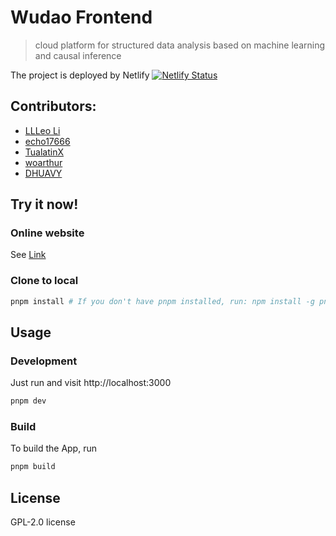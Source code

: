# Wudao Frontend

> cloud platform for structured data analysis based on machine learning and causal inference

The project is deployed by Netlify [![Netlify Status](https://api.netlify.com/api/v1/badges/db991219-fb9b-4a28-b68a-7a923c60fa4b/deploy-status)](https://app.netlify.com/sites/wudao/deploys)

## Contributors:

- [LLLeo Li](https://github.com/LLLeoLi)
- [echo17666](https://github.com/echo17666)
- [TualatinX](https://github.com/TualatinX)
- [woarthur](https://github.com/woarthur)
- [DHUAVY](https://github.com/DHUAVY)

## Try it now!

### Online website

See [Link](https://wudao.netlify.app)

### Clone to local

```bash
pnpm install # If you don't have pnpm installed, run: npm install -g pnpm
```

## Usage

### Development

Just run and visit http://localhost:3000

```bash
pnpm dev
```

### Build

To build the App, run

```bash
pnpm build
```

## License

GPL-2.0 license
